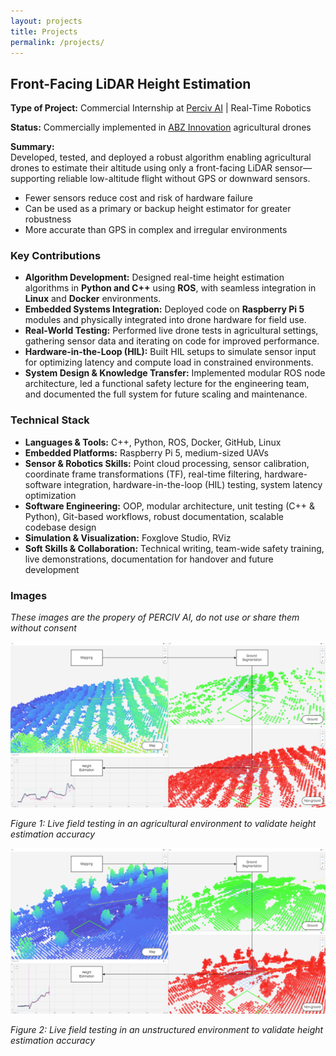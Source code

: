 ```yaml
---
layout: projects
title: Projects
permalink: /projects/
---
```


## **Front-Facing LiDAR Height Estimation**

**Type of Project:** Commercial Internship at [Perciv AI](https://www.perciv.ai/) | Real-Time Robotics

**Status:** Commercially implemented in [ABZ Innovation](https://abzinnovation.com/) agricultural drones

**Summary:**  
Developed, tested, and deployed a robust algorithm enabling agricultural drones to estimate their altitude using only a front-facing LiDAR sensor—supporting reliable low-altitude flight without GPS or downward sensors.

- Fewer sensors reduce cost and risk of hardware failure
- Can be used as a primary or backup height estimator for greater robustness
- More accurate than GPS in complex and irregular environments

### **Key Contributions**
- **Algorithm Development:** Designed real-time height estimation algorithms in **Python and C++** using **ROS**, with seamless integration in **Linux** and **Docker** environments.
- **Embedded Systems Integration:** Deployed code on **Raspberry Pi 5** modules and physically integrated into drone hardware for field use.
- **Real-World Testing:** Performed live drone tests in agricultural settings, gathering sensor data and iterating on code for improved performance.
- **Hardware-in-the-Loop (HIL):** Built HIL setups to simulate sensor input for optimizing latency and compute load in constrained environments.
- **System Design & Knowledge Transfer:** Implemented modular ROS node architecture, led a functional safety lecture for the engineering team, and documented the full system for future scaling and maintenance.

### **Technical Stack**
- **Languages & Tools:** C++, Python, ROS, Docker, GitHub, Linux
- **Embedded Platforms:** Raspberry Pi 5, medium-sized UAVs
- **Sensor & Robotics Skills:** Point cloud processing, sensor calibration, coordinate frame transformations (TF), real-time filtering, hardware-software integration, hardware-in-the-loop (HIL) testing, system latency optimization
- **Software Engineering:** OOP, modular architecture, unit testing (C++ & Python), Git-based workflows, robust documentation, scalable codebase design
- **Simulation & Visualization:** Foxglove Studio, RViz
- **Soft Skills & Collaboration:** Technical writing, team-wide safety training, live demonstrations, documentation for handover and future development

### **Images**
*These images are the propery of PERCIV AI, do not use or share them without consent*

![Height estimation algorithm in an Orchard](/assets/Process.png)

*Figure 1: Live field testing in an agricultural environment to validate height estimation accuracy*


![Height estimation algorithm in an field](/assets/Process_2.png)

*Figure 2: Live field testing in an unstructured environment to validate height estimation accuracy*